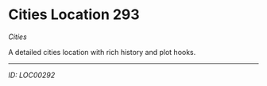 # Cities Location 293

*Cities*

A detailed cities location with rich history and plot hooks.

---
*ID: LOC00292*